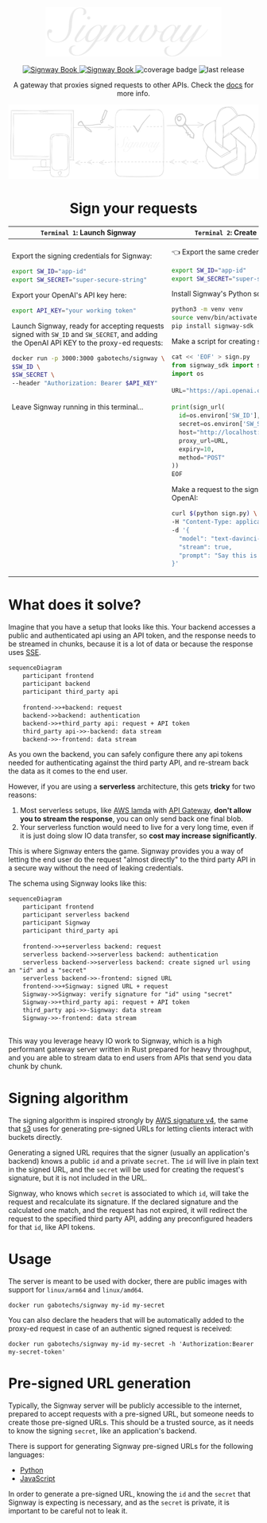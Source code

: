 <p align="center">
    <img height="100" src="docs/src/assets/signway-white.png" alt="Signway logo"/>
</p>

<p align="center">
    <a href="https://www.signway.io">
        <img src="https://img.shields.io/static/v1?label=website&message=link&color=purple" alt="Signway Book"/>
    </a>
    <a href="https://gabotechs.github.io/signway">
        <img src="https://img.shields.io/badge/book-WIP-4d76ae.svg" alt="Signway Book"/>
    </a>
    <img src="https://coveralls.io/repos/github/gabotechs/signway/badge.svg?branch=main" alt="coverage badge"/>
    <img src="https://img.shields.io/github/v/release/gabotechs/signway?color=%e535abff)" alt="last release"/>
</p>

<p align="center">
    A gateway that proxies signed requests to other APIs. Check the <a href="https://gabotechs.github.io/signway/">docs</a> for more info.
</p>

<p align="center">
    <img height="150px" src="docs/src/assets/simple-scheme.png" alt="Signway scheme"/>
</p>

<p align="center">
    <h1 align="center">Sign your requests</h1>
</p>

<table align="center">
    <thead>
        <tr>
            <th>
                <code>Terminal 1</code>: Launch Signway
            </th>
            <th>
                <code>Terminal 2</code>: Create Signed URLs
            </th>
        </tr>
    </thead>
    <tbody>
        <tr>
            <td> 

Export the signing credentials for Signway:

```bash
export SW_ID="app-id"
export SW_SECRET="super-secure-string"
```

Export your OpenAI's API key here:

```bash
export API_KEY="your working token"
```

Launch Signway, ready for accepting requests signed with
`SW_ID` and `SW_SECRET`, and adding the OpenAI API KEY to
the proxy-ed requests:

```bash
docker run -p 3000:3000 gabotechs/signway \
$SW_ID \
$SW_SECRET \
--header "Authorization: Bearer $API_KEY"
  
```

Leave Signway running in this terminal...
<br/>
<br/>
<br/>
<br/>
<br/>
<br/>
<br/>
<br/>
<br/>
<br/>
<br/>
<br/>
<br/>
<br/>
<br/>
<br/>
<br/>
<br/>
<br/>

</td><td>

👈 Export the same credentials:

```bash
export SW_ID="app-id"
export SW_SECRET="super-secure-string"
```
Install Signway's Python sdk:

```bash
python3 -m venv venv
source venv/bin/activate
pip install signway-sdk
```

Make a script for creating signed URLs:

```python
cat << 'EOF' > sign.py
from signway_sdk import sign_url
import os

URL="https://api.openai.com/v1/completions"

print(sign_url(
  id=os.environ['SW_ID'],
  secret=os.environ['SW_SECRET'],
  host="http://localhost:3000",
  proxy_url=URL,
  expiry=10,
  method="POST"
))
EOF
```

Make a request to the signed URL, as if it was OpenAI:

```bash
curl $(python sign.py) \
-H "Content-Type: application/json" \
-d '{
  "model": "text-davinci-003",
  "stream": true,
  "prompt": "Say this is a test"
}'
```
</td></tr></tbody></table>

# What does it solve?

Imagine that you have a setup that looks like this. Your backend accesses
a public and authenticated api using an API token, and the response needs 
to be streamed in chunks, because it is a lot of data or because the response
uses [SSE](https://www.w3schools.com/html/html5_serversentevents.asp).

```mermaid
sequenceDiagram
    participant frontend
    participant backend
    participant third_party api
    
    frontend->>+backend: request
    backend->>backend: authentication
    backend->>+third_party api: request + API token
    third_party api->>-backend: data stream
    backend->>-frontend: data stream
```

As you own the backend, you can safely configure there any api tokens needed for
authenticating against the third party API, and re-stream back the data
as it comes to the end user.

However, if you are using a **serverless** architecture, this gets **tricky** for two
reasons:
1. Most serverless setups, like [AWS lamda](https://aws.amazon.com/lambda/) with [API Gateway](https://aws.amazon.com/api-gateway/),
**don't allow you to stream the response**, you can only send back one final blob.
2. Your serverless function would need to live for a very long time, even if it is just
doing slow IO data transfer, so **cost may increase significantly**.

This is where Signway enters the game. Signway provides you a way of letting the
end user do the request "almost directly" to the third party API in a secure way
without the need of leaking credentials.

The schema using Signway looks like this:

```mermaid
sequenceDiagram
    participant frontend
    participant serverless backend
    participant Signway
    participant third_party api

    frontend->>+serverless backend: request
    serverless backend->>serverless backend: authentication
    serverless backend->>serverless backend: create signed url using an "id" and a "secret"
    serverless backend->>-frontend: signed URL
    frontend->>+Signway: signed URL + request
    Signway->>Signway: verify signature for "id" using "secret"
    Signway->>+third_party api: request + API token
    third_party api->>-Signway: data stream
    Signway->>-frontend: data stream
    
```

This way you leverage heavy IO work to Signway, which is a high performant gateway server
written in Rust prepared for heavy throughput, and you are able to stream data to end users
from APIs that send you data chunk by chunk.

# Signing algorithm

The signing algorithm is inspired strongly by [AWS signature v4](https://docs.aws.amazon.com/AmazonS3/latest/API/sig-v4-authenticating-requests.html),
the same that [s3](https://docs.aws.amazon.com/AmazonS3/latest/userguide/ShareObjectPreSignedURL.html)
uses for generating pre-signed URLs for letting clients interact with buckets directly.

Generating a signed URL requires that the signer (usually an application's backend) knows a public `id` and a private `secret`. 
The `id` will live in plain text in the signed URL, and the `secret` will be used for creating the request's
signature, but it is not included in the URL.

Signway, who knows which `secret` is associated to which `id`, will take the request and
recalculate its signature. If the declared signature and the calculated one match, and the request has not expired,
it will redirect the request to the specified third party API, adding any preconfigured headers for that `id`, like API tokens.


# Usage

The server is meant to be used with docker, there are public images with support for
`linux/arm64` and `linux/amd64`.

```shell
docker run gabotechs/signway my-id my-secret
```

You can also declare the headers that will be automatically added to the proxy-ed request in case
of an authentic signed request is received:

```shell
docker run gabotechs/signway my-id my-secret -h 'Authorization:Bearer my-secret-token'
```

# Pre-signed URL generation

Typically, the Signway server will be publicly accessible to the internet, prepared
to accept requests with a pre-signed URL, but someone needs to create those pre-signed URLs. This
should be a trusted source, as it needs to know the signing `secret`, like an application's backend.

There is support for generating Signway pre-signed URLs for the following languages:
- [Python](https://github.com/gabotechs/signway-python-sdk)
- [JavaScript](https://github.com/gabotechs/signway-js-sdk)

In order to generate a pre-signed URL, knowing the `id` and the `secret` that
Signway is expecting is necessary, and as the `secret` is private, it is important
to be careful not to leak it.
